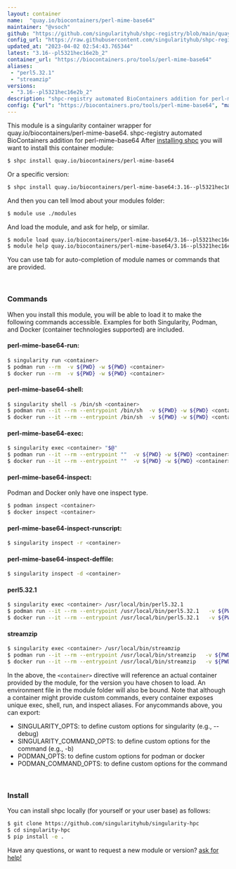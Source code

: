 ```yaml
---
layout: container
name:  "quay.io/biocontainers/perl-mime-base64"
maintainer: "@vsoch"
github: "https://github.com/singularityhub/shpc-registry/blob/main/quay.io/biocontainers/perl-mime-base64/container.yaml"
config_url: "https://raw.githubusercontent.com/singularityhub/shpc-registry/main/quay.io/biocontainers/perl-mime-base64/container.yaml"
updated_at: "2023-04-02 02:54:43.765344"
latest: "3.16--pl5321hec16e2b_2"
container_url: "https://biocontainers.pro/tools/perl-mime-base64"
aliases:
 - "perl5.32.1"
 - "streamzip"
versions:
 - "3.16--pl5321hec16e2b_2"
description: "shpc-registry automated BioContainers addition for perl-mime-base64"
config: {"url": "https://biocontainers.pro/tools/perl-mime-base64", "maintainer": "@vsoch", "description": "shpc-registry automated BioContainers addition for perl-mime-base64", "latest": {"3.16--pl5321hec16e2b_2": "sha256:0c0c336977da34e1f3666c0aad237afae6e8526f28d5810435b15fdb4bd5f03c"}, "tags": {"3.16--pl5321hec16e2b_2": "sha256:0c0c336977da34e1f3666c0aad237afae6e8526f28d5810435b15fdb4bd5f03c"}, "docker": "quay.io/biocontainers/perl-mime-base64", "aliases": {"perl5.32.1": "/usr/local/bin/perl5.32.1", "streamzip": "/usr/local/bin/streamzip"}}
---
```


This module is a singularity container wrapper for quay.io/biocontainers/perl-mime-base64.
shpc-registry automated BioContainers addition for perl-mime-base64
After [installing shpc](#install) you will want to install this container module:


```bash
$ shpc install quay.io/biocontainers/perl-mime-base64
```

Or a specific version:

```bash
$ shpc install quay.io/biocontainers/perl-mime-base64:3.16--pl5321hec16e2b_2
```

And then you can tell lmod about your modules folder:

```bash
$ module use ./modules
```

And load the module, and ask for help, or similar.

```bash
$ module load quay.io/biocontainers/perl-mime-base64/3.16--pl5321hec16e2b_2
$ module help quay.io/biocontainers/perl-mime-base64/3.16--pl5321hec16e2b_2
```

You can use tab for auto-completion of module names or commands that are provided.

<br>

### Commands

When you install this module, you will be able to load it to make the following commands accessible.
Examples for both Singularity, Podman, and Docker (container technologies supported) are included.

#### perl-mime-base64-run:

```bash
$ singularity run <container>
$ podman run --rm  -v ${PWD} -w ${PWD} <container>
$ docker run --rm  -v ${PWD} -w ${PWD} <container>
```

#### perl-mime-base64-shell:

```bash
$ singularity shell -s /bin/sh <container>
$ podman run --it --rm --entrypoint /bin/sh  -v ${PWD} -w ${PWD} <container>
$ docker run --it --rm --entrypoint /bin/sh  -v ${PWD} -w ${PWD} <container>
```

#### perl-mime-base64-exec:

```bash
$ singularity exec <container> "$@"
$ podman run --it --rm --entrypoint ""  -v ${PWD} -w ${PWD} <container> "$@"
$ docker run --it --rm --entrypoint ""  -v ${PWD} -w ${PWD} <container> "$@"
```

#### perl-mime-base64-inspect:

Podman and Docker only have one inspect type.

```bash
$ podman inspect <container>
$ docker inspect <container>
```

#### perl-mime-base64-inspect-runscript:

```bash
$ singularity inspect -r <container>
```

#### perl-mime-base64-inspect-deffile:

```bash
$ singularity inspect -d <container>
```


#### perl5.32.1

```bash
$ singularity exec <container> /usr/local/bin/perl5.32.1
$ podman run --it --rm --entrypoint /usr/local/bin/perl5.32.1   -v ${PWD} -w ${PWD} <container> -c " $@"
$ docker run --it --rm --entrypoint /usr/local/bin/perl5.32.1   -v ${PWD} -w ${PWD} <container> -c " $@"
```


#### streamzip

```bash
$ singularity exec <container> /usr/local/bin/streamzip
$ podman run --it --rm --entrypoint /usr/local/bin/streamzip   -v ${PWD} -w ${PWD} <container> -c " $@"
$ docker run --it --rm --entrypoint /usr/local/bin/streamzip   -v ${PWD} -w ${PWD} <container> -c " $@"
```



In the above, the `<container>` directive will reference an actual container provided
by the module, for the version you have chosen to load. An environment file in the
module folder will also be bound. Note that although a container
might provide custom commands, every container exposes unique exec, shell, run, and
inspect aliases. For anycommands above, you can export:

 - SINGULARITY_OPTS: to define custom options for singularity (e.g., --debug)
 - SINGULARITY_COMMAND_OPTS: to define custom options for the command (e.g., -b)
 - PODMAN_OPTS: to define custom options for podman or docker
 - PODMAN_COMMAND_OPTS: to define custom options for the command

<br>

### Install

You can install shpc locally (for yourself or your user base) as follows:

```bash
$ git clone https://github.com/singularityhub/singularity-hpc
$ cd singularity-hpc
$ pip install -e .
```

Have any questions, or want to request a new module or version? [ask for help!](https://github.com/singularityhub/singularity-hpc/issues)